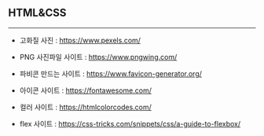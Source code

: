 ## HTML&CSS
---
- 고화질 사진
: https://www.pexels.com/

- PNG 사진파일 사이트
: https://www.pngwing.com/

- 파비콘 만드는 사이트
: https://www.favicon-generator.org/

- 아이콘 사이트
: https://fontawesome.com/

- 컬러 사이트
: https://htmlcolorcodes.com/

- flex 사이트
: https://css-tricks.com/snippets/css/a-guide-to-flexbox/